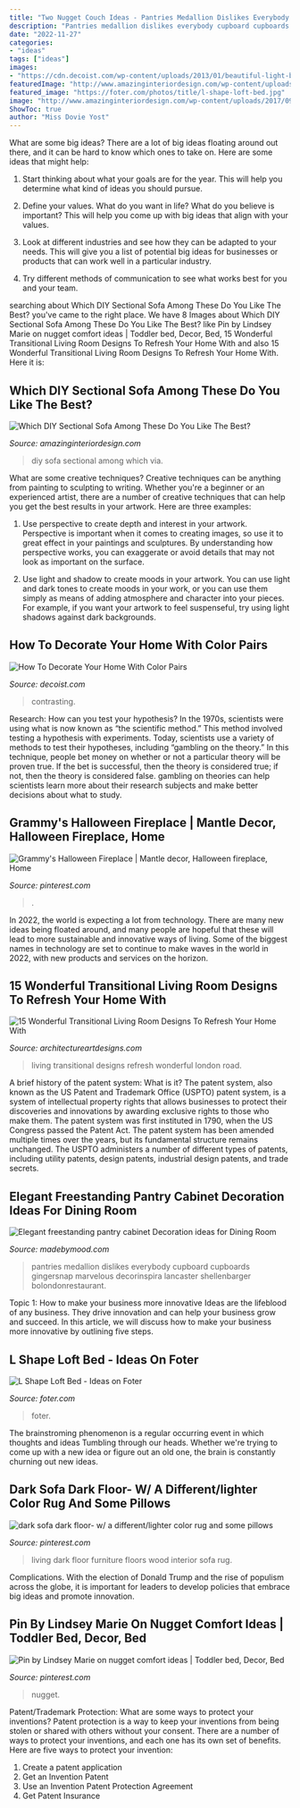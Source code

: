 ```yaml
---
title: "Two Nugget Couch Ideas - Pantries Medallion Dislikes Everybody Cupboard Cupboards Gingersnap Marvelous Decorinspira Lancaster Shellenbarger Bolondonrestaurant"
description: "Pantries medallion dislikes everybody cupboard cupboards gingersnap marvelous decorinspira lancaster shellenbarger bolondonrestaurant"
date: "2022-11-27"
categories:
- "ideas"
tags: ["ideas"]
images:
- "https://cdn.decoist.com/wp-content/uploads/2013/01/beautiful-light-bue-living-room.jpg"
featuredImage: "http://www.amazinginteriordesign.com/wp-content/uploads/2017/09/DIY-Sectional-Sofa-3.jpg"
featured_image: "https://foter.com/photos/title/l-shape-loft-bed.jpg"
image: "http://www.amazinginteriordesign.com/wp-content/uploads/2017/09/DIY-Sectional-Sofa-3.jpg"
ShowToc: true
author: "Miss Dovie Yost"
---
```



What are some big ideas?
There are a lot of big ideas floating around out there, and it can be hard to know which ones to take on. Here are some ideas that might help:
1. Start thinking about what your goals are for the year. This will help you determine what kind of ideas you should pursue.

2. Define your values. What do you want in life? What do you believe is important? This will help you come up with big ideas that align with your values.

3. Look at different industries and see how they can be adapted to your needs. This will give you a list of potential big ideas for businesses or products that can work well in a particular industry.

4. Try different methods of communication to see what works best for you and your team.

	

		
searching about Which DIY Sectional Sofa Among These Do You Like The Best? you've came to the right place. We have 8 Images about Which DIY Sectional Sofa Among These Do You Like The Best? like Pin by Lindsey Marie on nugget comfort ideas | Toddler bed, Decor, Bed, 15 Wonderful Transitional Living Room Designs To Refresh Your Home With and also 15 Wonderful Transitional Living Room Designs To Refresh Your Home With. Here it is:
		
    
## Which DIY Sectional Sofa Among These Do You Like The Best?

<img loading=lazy src="http://www.amazinginteriordesign.com/wp-content/uploads/2017/09/DIY-Sectional-Sofa-3.jpg" onerror="this.onerror=null;this.src='https://tse1.mm.bing.net/th?id=OIP.tJw0SPeiXu_7UtaWTmjkPwHaK_&amp;pid=15.1';" alt="Which DIY Sectional Sofa Among These Do You Like The Best?">

_Source: amazinginteriordesign.com_

>diy sofa sectional among which via. 

	

What are some creative techniques?
Creative techniques can be anything from painting to sculpting to writing. Whether you're a beginner or an experienced artist, there are a number of creative techniques that can help you get the best results in your artwork. Here are three examples:
1. Use perspective to create depth and interest in your artwork. Perspective is important when it comes to creating images, so use it to great effect in your paintings and sculptures. By understanding how perspective works, you can exaggerate or avoid details that may not look as important on the surface.

2. Use light and shadow to create moods in your artwork. You can use light and dark tones to create moods in your work, or you can use them simply as means of adding atmosphere and character into your pieces. For example, if you want your artwork to feel suspenseful, try using light shadows against dark backgrounds.

    
## How To Decorate Your Home With Color Pairs

<img loading=lazy src="https://cdn.decoist.com/wp-content/uploads/2013/01/beautiful-light-bue-living-room.jpg" onerror="this.onerror=null;this.src='https://tse1.mm.bing.net/th?id=OIP.YKUyCaxvWefp6j04kRkEVQHaEd&amp;pid=15.1';" alt="How To Decorate Your Home With Color Pairs">

_Source: decoist.com_

>contrasting. 

	

Research: How can you test your hypothesis?
In the 1970s, scientists were using what is now known as “the scientific method.” This method involved testing a hypothesis with experiments. Today, scientists use a variety of methods to test their hypotheses, including “gambling on the theory.” In this technique, people bet money on whether or not a particular theory will be proven true. If the bet is successful, then the theory is considered true; if not, then the theory is considered false. gambling on theories can help scientists learn more about their research subjects and make better decisions about what to study.

    
## Grammy&#039;s Halloween Fireplace | Mantle Decor, Halloween Fireplace, Home

<img loading=lazy src="https://i.pinimg.com/originals/80/66/81/806681404b56c6a20f777902921b6bcb.jpg" onerror="this.onerror=null;this.src='https://tse4.mm.bing.net/th?id=OIP.itNWcVvKC8U-sq55QDkNogHaJ4&amp;pid=15.1';" alt="Grammy&#039;s Halloween Fireplace | Mantle decor, Halloween fireplace, Home">

_Source: pinterest.com_

>. 

	

In 2022, the world is expecting a lot from technology. There are many new ideas being floated around, and many people are hopeful that these will lead to more sustainable and innovative ways of living. Some of the biggest names in technology are set to continue to make waves in the world in 2022, with new products and services on the horizon.

    
## 15 Wonderful Transitional Living Room Designs To Refresh Your Home With

<img loading=lazy src="https://www.architectureartdesigns.com/wp-content/uploads/2015/04/15-Wonderful-Transitional-Living-Room-Designs-To-Refresh-Your-Home-With-9-630x655.jpg" onerror="this.onerror=null;this.src='https://tse4.mm.bing.net/th?id=OIP.7oS5W5htkihHR0Kf8wx9OAHaHs&amp;pid=15.1';" alt="15 Wonderful Transitional Living Room Designs To Refresh Your Home With">

_Source: architectureartdesigns.com_

>living transitional designs refresh wonderful london road. 

	

A brief history of the patent system: What is it?
The patent system, also known as the US Patent and Trademark Office (USPTO) patent system, is a system of intellectual property rights that allows businesses to protect their discoveries and innovations by awarding exclusive rights to those who make them. The patent system was first instituted in 1790, when the US Congress passed the Patent Act. The patent system has been amended multiple times over the years, but its fundamental structure remains unchanged. The USPTO administers a number of different types of patents, including utility patents, design patents, industrial design patents, and trade secrets.

    
## Elegant Freestanding Pantry Cabinet Decoration Ideas For Dining Room

<img loading=lazy src="http://madebymood.com/wp-content/uploads/2015/08/Marvelous-freestanding-pantry-cabinet-in-Kitchen-Modern-with-Mud-Room-Cabinets-next-to-Kitchen-Wall-Cabinet-alongside-Freestanding-Cabinet-andShallow-Pantry-.jpg" onerror="this.onerror=null;this.src='https://tse1.mm.bing.net/th?id=OIP.4f6q31c0W72OWdIXuYDksgHaJ4&amp;pid=15.1';" alt="Elegant freestanding pantry cabinet Decoration ideas for Dining Room">

_Source: madebymood.com_

>pantries medallion dislikes everybody cupboard cupboards gingersnap marvelous decorinspira lancaster shellenbarger bolondonrestaurant. 

	

Topic 1: How to make your business more innovative
Ideas are the lifeblood of any business. They drive innovation and can help your business grow and succeed. In this article, we will discuss how to make your business more innovative by outlining five steps.

    
## L Shape Loft Bed - Ideas On Foter

<img loading=lazy src="https://foter.com/photos/title/l-shape-loft-bed.jpg" onerror="this.onerror=null;this.src='https://tse4.mm.bing.net/th?id=OIP.JPbbYtqZeK4detIPlNwNogHaJ6&amp;pid=15.1';" alt="L Shape Loft Bed - Ideas on Foter">

_Source: foter.com_

>foter. 

	

The brainstroming phenomenon is a regular occurring event in which thoughts and ideas Tumbling through our heads. Whether we're trying to come up with a new idea or figure out an old one, the brain is constantly churning out new ideas. 

    
## Dark Sofa Dark Floor- W/ A Different/lighter Color Rug And Some Pillows

<img loading=lazy src="https://i.pinimg.com/originals/5c/47/f8/5c47f8499a81d29848e080dd6c018dbf.jpg" onerror="this.onerror=null;this.src='https://tse3.mm.bing.net/th?id=OIP.Nl4Pxb6H1B1sxUar6GUylAHaLK&amp;pid=15.1';" alt="dark sofa dark floor- w/ a different/lighter color rug and some pillows">

_Source: pinterest.com_

>living dark floor furniture floors wood interior sofa rug. 

	

Complications. With the election of Donald Trump and the rise of populism across the globe, it is important for leaders to develop policies that embrace big ideas and promote innovation.

    
## Pin By Lindsey Marie On Nugget Comfort Ideas | Toddler Bed, Decor, Bed

<img loading=lazy src="https://i.pinimg.com/736x/6b/b6/86/6bb6864272ba5003857958507f8d0ea3.jpg" onerror="this.onerror=null;this.src='https://tse1.mm.bing.net/th?id=OIP.wuxlWK-QEMnh4iaSbndiRQHaJ3&amp;pid=15.1';" alt="Pin by Lindsey Marie on nugget comfort ideas | Toddler bed, Decor, Bed">

_Source: pinterest.com_

>nugget. 

	

Patent/Trademark Protection: What are some ways to protect your inventions?
Patent protection is a way to keep your inventions from being stolen or shared with others without your consent. There are a number of ways to protect your inventions, and each one has its own set of benefits. Here are five ways to protect your invention: 
1. Create a patent application 
2. Get an Invention Patent 
3. Use an Invention Patent Protection Agreement 
4. Get Patent Insurance 

